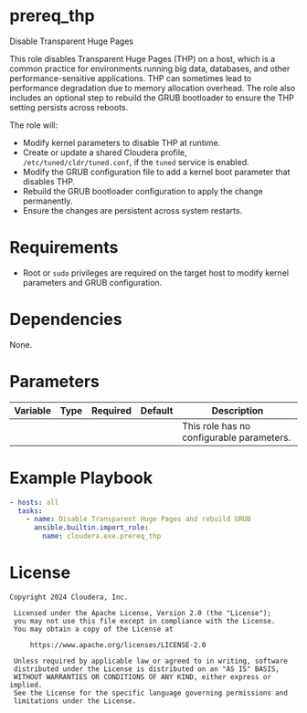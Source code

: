 # prereq_thp

Disable Transparent Huge Pages

This role disables Transparent Huge Pages (THP) on a host, which is a common practice for environments running big data, databases, and other performance-sensitive applications. THP can sometimes lead to performance degradation due to memory allocation overhead. The role also includes an optional step to rebuild the GRUB bootloader to ensure the THP setting persists across reboots.

The role will:
- Modify kernel parameters to disable THP at runtime.
- Create or update a shared Cloudera profile, `/etc/tuned/cldr/tuned.conf`, if the `tuned` service is enabled.
- Modify the GRUB configuration file to add a kernel boot parameter that disables THP.
- Rebuild the GRUB bootloader configuration to apply the change permanently.
- Ensure the changes are persistent across system restarts.

# Requirements

- Root or `sudo` privileges are required on the target host to modify kernel parameters and GRUB configuration.

# Dependencies

None.

# Parameters

| Variable | Type | Required | Default | Description |
| --- | --- | --- | --- | --- |
| | | | | This role has no configurable parameters. |

# Example Playbook

```yaml
- hosts: all
  tasks:
    - name: Disable Transparent Huge Pages and rebuild GRUB
      ansible.builtin.import_role:
        name: cloudera.exe.prereq_thp
```

# License

```
Copyright 2024 Cloudera, Inc.

 Licensed under the Apache License, Version 2.0 (the "License");
 you may not use this file except in compliance with the License.
 You may obtain a copy of the License at

     https://www.apache.org/licenses/LICENSE-2.0

 Unless required by applicable law or agreed to in writing, software
 distributed under the License is distributed on an "AS IS" BASIS,
 WITHOUT WARRANTIES OR CONDITIONS OF ANY KIND, either express or implied.
 See the License for the specific language governing permissions and
 limitations under the License.
```
